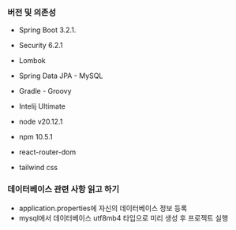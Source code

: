 ### 버전 및 의존성

- Spring Boot 3.2.1.
- Security 6.2.1
- Lombok
- Spring Data JPA - MySQL
- Gradle - Groovy
- Intelij Ultimate

- node v20.12.1
- npm 10.5.1
- react-router-dom
- tailwind css

### 데이터베이스 관련 사항 읽고 하기

- application.properties에 자신의 데이터베이스 정보 등록
- mysql에서 데이터베이스 utf8mb4 타입으로 미리 생성 후 프로젝트 실행
